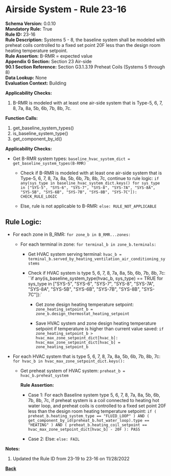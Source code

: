 
# Airside System - Rule 23-16 

**Schema Version:** 0.0.10  
**Mandatory Rule:** True  
**Rule ID:** 23-16  
**Rule Description:** Systems 5 - 8, the baseline system shall be modeled with preheat coils controlled to a fixed set point 20F less than the design room heating temperature setpoint.  
**Rule Assertion:** B-RMR = expected value  
**Appendix G Section:** Section 23 Air-side  
**90.1 Section Reference:** Section G3.1.3.19 Preheat Coils (Systems 5 through 8)  
**Data Lookup:** None  
**Evaluation Context:** Building  

**Applicability Checks:**  

1. B-RMR is modeled with at least one air-side system that is Type-5, 6, 7, 8, 7a, 8a, 5b, 6b, 7b, 8b, 7c.  

**Function Calls:**  

1. get_baseline_system_types()
2. is_baseline_system_type()
3. get_component_by_id()

**Applicability Checks:**  

- Get B-RMR system types: `baseline_hvac_system_dict = get_baseline_system_types(B-RMR)`

  - Check if B-RMR is modeled with at least one air-side system that is Type-5, 6, 7, 8, 7a, 8a, 5b, 6b, 7b, 8b, 7c, continue to rule logic: `if any(sys_type in baseline_hvac_system_dict.keys() for sys_type in ["SYS-5", "SYS-6", "SYS-7", "SYS-8", "SYS-7A", "SYS-8A", "SYS-5B", "SYS-6B", "SYS-7B", "SYS-8B", "SYS-7C"]): CHECK_RULE_LOGIC`

  - Else, rule is not applicable to B-RMR: `else: RULE_NOT_APPLICABLE`

## Rule Logic:  

- For each zone in B_RMR: `for zone_b in B_RMR...zones:`

  - For each terminal in zone: `for terminal_b in zone_b.terminals:`

    - Get HVAC system serving terminal: `hvac_b = terminal_b.served_by_heating_ventilation_air_conditioning_systems`
  
    - Check if HVAC system is type 5, 6, 7, 8, 7a, 8a, 5b, 6b, 7b, 8b, 7c: ``if any(is_baseline_system_type(hvac_b, sys_type) == TRUE for sys_type in ["SYS-5", "SYS-6", "SYS-7", "SYS-8", "SYS-7A", "SYS-8A", "SYS-5B", "SYS-6B", "SYS-7B", "SYS-8B", "SYS-7C"]):`

      - Get zone design heating temperature setpoint: `zone_heating_setpoint_b = zone_b.design_thermostat_heating_setpoint`

      - Save HVAC system and zone design heating temperature setpoint if temperature is higher than current value saved: `if zone_heating_setpoint_b > hvac_max_zone_setpoint_dict[hvac_b]: hvac_max_zone_setpoint_dict[hvac_b] = zone_heating_setpoint_b`

- For each HVAC system that is type 5, 6, 7, 8, 7a, 8a, 5b, 6b, 7b, 8b, 7c: `for hvac_b in hvac_max_zone_setpoint_dict.keys():`

  - Get preheat system of HVAC system: `preheat_b = hvac_b.preheat_system`

    **Rule Assertion:**

    - Case 1: For each Baseline system type 5, 6, 7, 8, 7a, 8a, 5b, 6b, 7b, 8b, 7c, if preheat system is a coil connected to heating hot water loop, and preheat coils is controlled to a fixed set point 20F less than the design room heating temperature setpoint: `if ( preheat_b.heating_system_type == "FLUID_LOOP" ) AND ( get_component_by_id(preheat_b.hot_water_loop).type == "HEATING" ) AND ( preheat_b.heating_coil_setpoint == hvac_max_zone_setpoint_dict[hvac_b] - 20F ): PASS`

    - Case 2: Else: `else: FAIL`

**Notes:**
1. Updated the Rule ID from 23-19 to 23-16 on 11/28/2022

**[Back](../_toc.md)**
